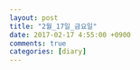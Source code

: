 ```yaml
---
layout: post
title: "2월_17일_금요일"
date: 2017-02-17 4:55:00 +0900
comments: true 
categories: [diary] 
---
```

